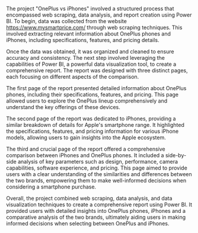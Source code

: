 The project "OnePlus vs iPhones" involved a structured process that encompassed web scraping, data analysis, and report creation using Power BI. To begin, data was collected from the website https://www.mysmartprice.com/ through web scraping techniques. This involved extracting relevant information about OnePlus phones and iPhones, including specifications, features, and pricing details.

Once the data was obtained, it was organized and cleaned to ensure accuracy and consistency. The next step involved leveraging the capabilities of Power BI, a powerful data visualization tool, to create a comprehensive report. The report was designed with three distinct pages, each focusing on different aspects of the comparison.

The first page of the report presented detailed information about OnePlus phones, including their specifications, features, and pricing. This page allowed users to explore the OnePlus lineup comprehensively and understand the key offerings of these devices.

The second page of the report was dedicated to iPhones, providing a similar breakdown of details for Apple's smartphone range. It highlighted the specifications, features, and pricing information for various iPhone models, allowing users to gain insights into the Apple ecosystem.

The third and crucial page of the report offered a comprehensive comparison between iPhones and OnePlus phones. It included a side-by-side analysis of key parameters such as design, performance, camera capabilities, software experience, and pricing. This page aimed to provide users with a clear understanding of the similarities and differences between the two brands, empowering them to make well-informed decisions when considering a smartphone purchase.

Overall, the project combined web scraping, data analysis, and data visualization techniques to create a comprehensive report using Power BI. It provided users with detailed insights into OnePlus phones, iPhones and a comparative analysis of the two brands, ultimately aiding users in making informed decisions when selecting between OnePlus and iPhones.
